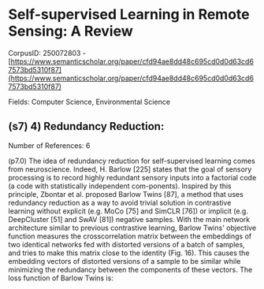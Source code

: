# Self-supervised Learning in Remote Sensing: A Review

CorpusID: 250072803 - [https://www.semanticscholar.org/paper/cfd94ae8dd48c695cd0d0d63cd67573bd5310f87](https://www.semanticscholar.org/paper/cfd94ae8dd48c695cd0d0d63cd67573bd5310f87)

Fields: Computer Science, Environmental Science

## (s7) 4) Redundancy Reduction:
Number of References: 6

(p7.0) The idea of redundancy reduction for self-supervised learning comes from neuroscience. Indeed, H. Barlow [225] states that the goal of sensory processing is to record highly redundant sensory inputs into a factorial code (a code with statistically independent com-ponents). Inspired by this principle, Zbontar et al. proposed Barlow Twins [87], a method that uses redundancy reduction as a way to avoid trivial solution in contrastive learning without explicit (e.g. MoCo [75] and SimCLR [76]) or implicit (e.g. DeepCluster [51] and SwAV [81]) negative samples. With the main network architecture similar to previous contrastive learning, Barlow Twins' objective function measures the crosscorrelation matrix between the embeddings of two identical networks fed with distorted versions of a batch of samples, and tries to make this matrix close to the identity (Fig. 16). This causes the embedding vectors of distorted versions of a sample to be similar while minimizing the redundancy between the components of these vectors. The loss function of Barlow Twins is:
